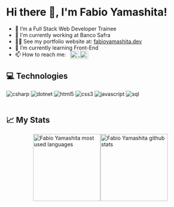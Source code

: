 <h1 align="left"><b> Hi there 👋, I'm Fabio Yamashita!</b></h1>

- 🔭 I’m a Full Stack Web Developer Trainee
- 💼 I'm currently working at Banco Safra
- 👨‍💻 See my portfolio website at: [fabioyamashita.dev](https://fabioyamashita.dev/)
- 🌱 I’m currently learning Front-End
- 📫 How to reach me: &nbsp; <a href="https://www.linkedin.com/in/fabioksyamashita/" target="_blank">
  <img align="center" height="22" alt="linkedin" src="https://img.shields.io/badge/Fabio&nbsp;Yamashita-0077B5?style=for-the-badge&logo=linkedin&logoColor=white"/>
  </a>
  <a href="mailto: fabioyamashita10@gmail.com" target="_blank">
  <img align="center" height="22" alt="gmail" src="https://img.shields.io/badge/fabioyamashita10@gmail.com-D14836?style=for-the-badge&logo=gmail&logoColor=white"/>
  </a>

## 💻 Technologies

<div style="display: inline_block">
    <img align="center" alt="csharp" src="https://img.shields.io/badge/C%23-239120?style=for-the-badge&logo=c-sharp&logoColor=white"/>
    <img align="center"alt="dotnet" src="https://img.shields.io/badge/.NET-5C2D91?style=for-the-badge&logo=.net&logoColor=white"/>
    <img align="center" alt="html5" src="https://img.shields.io/badge/HTML5-E34F26?style=for-the-badge&logo=html5&logoColor=white"/>
    <img align="center" alt="css3" src="https://img.shields.io/badge/CSS-239120?&style=for-the-badge&logo=css3&logoColor=white"/>
    <img align="center" alt="javascript" src="https://img.shields.io/badge/JavaScript-F7DF1E?style=for-the-badge&logo=javascript&logoColor=black"/>
    <img align="center" alt="sql" src="https://img.shields.io/badge/Microsoft_SQL_Server-CC2927?style=for-the-badge&logo=microsoft-sql-server&logoColor=white"/>
</div>
<br>

## 📈 My Stats

<div style="display: flex; justify-content:center">
    <img height="180em" alt="Fabio Yamashita most used languages" src="https://github-readme-stats.vercel.app/api/top-langs/?username=fabioyamashita&layout=compact&theme=dark"/>
    <img height="180em" alt="Fabio Yamashita github stats" src="https://github-readme-stats.vercel.app/api?username=fabioyamashita&theme=dark"/>
</div>
</br>
